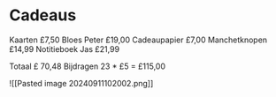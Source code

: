 # Cadeaus
Kaarten £7,50
Bloes Peter £19,00
Cadeaupapier £7,00
Manchetknopen £14,99
Notitieboek Jas £21,99

Totaal £ 70,48
Bijdragen 23 * £5 = £115,00

![[Pasted image 20240911102002.png]]